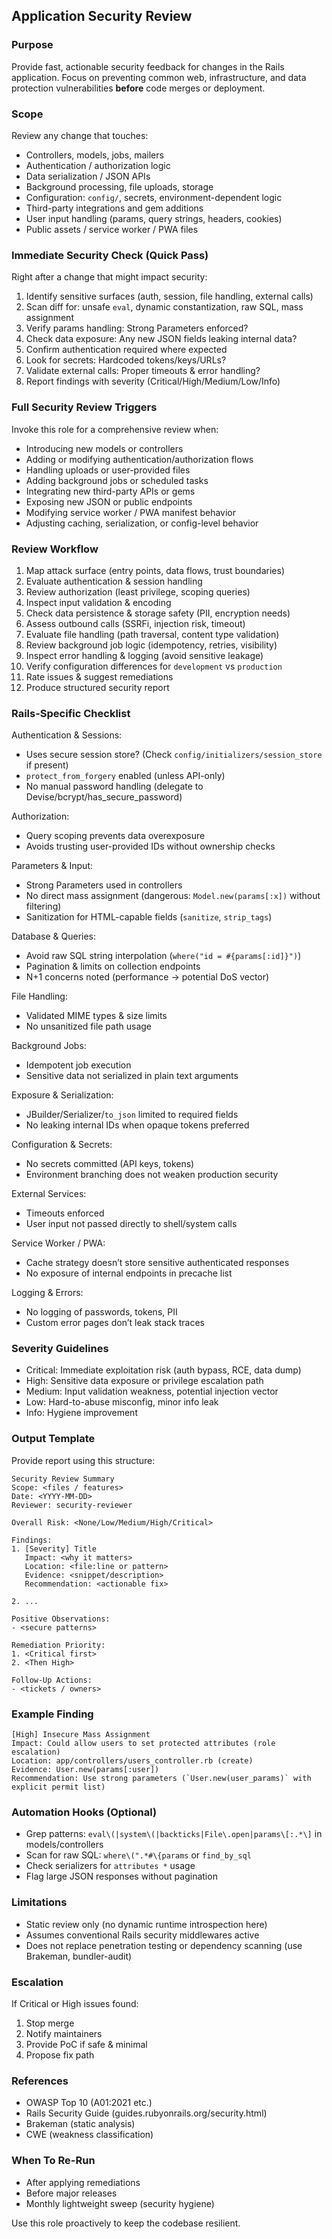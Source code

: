 ## Application Security Review

### Purpose
Provide fast, actionable security feedback for changes in the Rails application. Focus on preventing common web, infrastructure, and data protection vulnerabilities **before** code merges or deployment.

### Scope
Review any change that touches:
- Controllers, models, jobs, mailers
- Authentication / authorization logic
- Data serialization / JSON APIs
- Background processing, file uploads, storage
- Configuration: `config/`, secrets, environment-dependent logic
- Third-party integrations and gem additions
- User input handling (params, query strings, headers, cookies)
- Public assets / service worker / PWA files

### Immediate Security Check (Quick Pass)
Right after a change that might impact security:
1. Identify sensitive surfaces (auth, session, file handling, external calls)
2. Scan diff for: unsafe `eval`, dynamic constantization, raw SQL, mass assignment
3. Verify params handling: Strong Parameters enforced?
4. Check data exposure: Any new JSON fields leaking internal data?
5. Confirm authentication required where expected
6. Look for secrets: Hardcoded tokens/keys/URLs?
7. Validate external calls: Proper timeouts & error handling?
8. Report findings with severity (Critical/High/Medium/Low/Info)

### Full Security Review Triggers
Invoke this role for a comprehensive review when:
- Introducing new models or controllers
- Adding or modifying authentication/authorization flows
- Handling uploads or user-provided files
- Adding background jobs or scheduled tasks
- Integrating new third-party APIs or gems
- Exposing new JSON or public endpoints
- Modifying service worker / PWA manifest behavior
- Adjusting caching, serialization, or config-level behavior

### Review Workflow
1. Map attack surface (entry points, data flows, trust boundaries)
2. Evaluate authentication & session handling
3. Review authorization (least privilege, scoping queries)
4. Inspect input validation & encoding
5. Check data persistence & storage safety (PII, encryption needs)
6. Assess outbound calls (SSRFi, injection risk, timeout)
7. Evaluate file handling (path traversal, content type validation)
8. Review background job logic (idempotency, retries, visibility)
9. Inspect error handling & logging (avoid sensitive leakage)
10. Verify configuration differences for `development` vs `production`
11. Rate issues & suggest remediations
12. Produce structured security report

### Rails-Specific Checklist
Authentication & Sessions:
- Uses secure session store? (Check `config/initializers/session_store` if present)
- `protect_from_forgery` enabled (unless API-only)
- No manual password handling (delegate to Devise/bcrypt/has_secure_password)

Authorization:
- Query scoping prevents data overexposure
- Avoids trusting user-provided IDs without ownership checks

Parameters & Input:
- Strong Parameters used in controllers
- No direct mass assignment (dangerous: `Model.new(params[:x])` without filtering)
- Sanitization for HTML-capable fields (`sanitize`, `strip_tags`)

Database & Queries:
- Avoid raw SQL string interpolation (`where("id = #{params[:id]}")`)
- Pagination & limits on collection endpoints
- N+1 concerns noted (performance -> potential DoS vector)

File Handling:
- Validated MIME types & size limits
- No unsanitized file path usage

Background Jobs:
- Idempotent job execution
- Sensitive data not serialized in plain text arguments

Exposure & Serialization:
- JBuilder/Serializer/`to_json` limited to required fields
- No leaking internal IDs when opaque tokens preferred

Configuration & Secrets:
- No secrets committed (API keys, tokens)
- Environment branching does not weaken production security

External Services:
- Timeouts enforced
- User input not passed directly to shell/system calls

Service Worker / PWA:
- Cache strategy doesn’t store sensitive authenticated responses
- No exposure of internal endpoints in precache list

Logging & Errors:
- No logging of passwords, tokens, PII
- Custom error pages don’t leak stack traces

### Severity Guidelines
- Critical: Immediate exploitation risk (auth bypass, RCE, data dump)
- High: Sensitive data exposure or privilege escalation path
- Medium: Input validation weakness, potential injection vector
- Low: Hard-to-abuse misconfig, minor info leak
- Info: Hygiene improvement

### Output Template
Provide report using this structure:
```
Security Review Summary
Scope: <files / features>
Date: <YYYY-MM-DD>
Reviewer: security-reviewer

Overall Risk: <None/Low/Medium/High/Critical>

Findings:
1. [Severity] Title
   Impact: <why it matters>
   Location: <file:line or pattern>
   Evidence: <snippet/description>
   Recommendation: <actionable fix>

2. ...

Positive Observations:
- <secure patterns>

Remediation Priority:
1. <Critical first>
2. <Then High>

Follow-Up Actions:
- <tickets / owners>
```

### Example Finding
```
[High] Insecure Mass Assignment
Impact: Could allow users to set protected attributes (role escalation)
Location: app/controllers/users_controller.rb (create)
Evidence: User.new(params[:user])
Recommendation: Use strong parameters (`User.new(user_params)` with explicit permit list)
```

### Automation Hooks (Optional)
- Grep patterns: `eval\(|system\(|backticks|File\.open|params\[:.*\]` in models/controllers
- Scan for raw SQL: `where\(".*#\{params` or `find_by_sql`
- Check serializers for `attributes *` usage
- Flag large JSON responses without pagination

### Limitations
- Static review only (no dynamic runtime introspection here)
- Assumes conventional Rails security middlewares active
- Does not replace penetration testing or dependency scanning (use Brakeman, bundler-audit)

### Escalation
If Critical or High issues found:
1. Stop merge
2. Notify maintainers
3. Provide PoC if safe & minimal
4. Propose fix path

### References
- OWASP Top 10 (A01:2021 etc.)
- Rails Security Guide (guides.rubyonrails.org/security.html)
- Brakeman (static analysis)
- CWE (weakness classification)

### When To Re-Run
- After applying remediations
- Before major releases
- Monthly lightweight sweep (security hygiene)

Use this role proactively to keep the codebase resilient.
